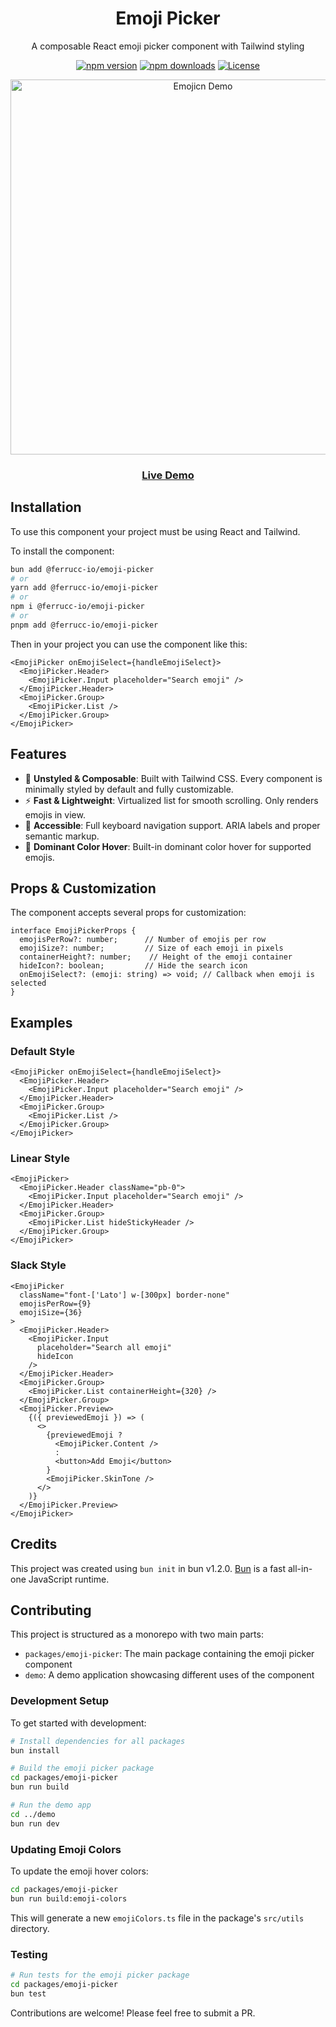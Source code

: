 <div align="center">
  <h1>Emoji Picker</h1>
  <p>A composable React emoji picker component with Tailwind styling</p>
</div>

<div align="center">
  
[![npm version](https://img.shields.io/npm/v/@ferrucc-io/emoji-picker.svg?style=flat)](https://www.npmjs.com/package/@ferrucc-io/emoji-picker)
[![npm downloads](https://img.shields.io/npm/dm/@ferrucc-io/emoji-picker.svg?style=flat)](https://www.npmjs.com/package/@ferrucc-io/emoji-picker)
[![License](https://img.shields.io/npm/l/@ferrucc-io/emoji-picker.svg?style=flat)](https://github.com/ferrucc-io/emojicn/blob/main/LICENSE)
  
</div>

<div align="center">
  <img src="./public/emoji-picker-repo-asset.png" alt="Emojicn Demo" width="600" />
</div>

<div align="center">
  <h3>
    <a href="https://emoji.ferrucc.io">Live Demo</a>
  </h3>
</div>

## Installation

To use this component your project must be using React and Tailwind.

To install the component:

```bash
bun add @ferrucc-io/emoji-picker
# or
yarn add @ferrucc-io/emoji-picker
# or
npm i @ferrucc-io/emoji-picker
# or
pnpm add @ferrucc-io/emoji-picker
```

Then in your project you can use the component like this:

```tsx
<EmojiPicker onEmojiSelect={handleEmojiSelect}>
  <EmojiPicker.Header>
    <EmojiPicker.Input placeholder="Search emoji" />
  </EmojiPicker.Header>
  <EmojiPicker.Group>
    <EmojiPicker.List />
  </EmojiPicker.Group>
</EmojiPicker>
```

## Features

- 🎨 **Unstyled & Composable**: Built with Tailwind CSS. Every component is minimally styled by default and fully customizable.
- ⚡️ **Fast & Lightweight**: Virtualized list for smooth scrolling. Only renders emojis in view.
- 🎯 **Accessible**: Full keyboard navigation support. ARIA labels and proper semantic markup.
- 🌈 **Dominant Color Hover**: Built-in dominant color hover for supported emojis.

## Props & Customization

The component accepts several props for customization:

```tsx
interface EmojiPickerProps {
  emojisPerRow?: number;      // Number of emojis per row
  emojiSize?: number;         // Size of each emoji in pixels
  containerHeight?: number;    // Height of the emoji container
  hideIcon?: boolean;         // Hide the search icon
  onEmojiSelect?: (emoji: string) => void; // Callback when emoji is selected
}
```

## Examples

### Default Style
```tsx
<EmojiPicker onEmojiSelect={handleEmojiSelect}>
  <EmojiPicker.Header>
    <EmojiPicker.Input placeholder="Search emoji" />
  </EmojiPicker.Header>
  <EmojiPicker.Group>
    <EmojiPicker.List />
  </EmojiPicker.Group>
</EmojiPicker>
```

### Linear Style
```tsx
<EmojiPicker>
  <EmojiPicker.Header className="pb-0">
    <EmojiPicker.Input placeholder="Search emoji" />
  </EmojiPicker.Header>
  <EmojiPicker.Group>
    <EmojiPicker.List hideStickyHeader />
  </EmojiPicker.Group>
</EmojiPicker>
```

### Slack Style
```tsx
<EmojiPicker 
  className="font-['Lato'] w-[300px] border-none"
  emojisPerRow={9}
  emojiSize={36}
>
  <EmojiPicker.Header>
    <EmojiPicker.Input 
      placeholder="Search all emoji" 
      hideIcon
    />
  </EmojiPicker.Header>
  <EmojiPicker.Group>
    <EmojiPicker.List containerHeight={320} />          
  </EmojiPicker.Group>
  <EmojiPicker.Preview>
    {({ previewedEmoji }) => (
      <>
        {previewedEmoji ? 
          <EmojiPicker.Content />
          :
          <button>Add Emoji</button>
        }
        <EmojiPicker.SkinTone />
      </>
    )}
  </EmojiPicker.Preview>
</EmojiPicker>
```

## Credits

This project was created using `bun init` in bun v1.2.0. [Bun](https://bun.sh) is a fast all-in-one JavaScript runtime.


## Contributing

This project is structured as a monorepo with two main parts:
- `packages/emoji-picker`: The main package containing the emoji picker component
- `demo`: A demo application showcasing different uses of the component

### Development Setup

To get started with development:

```bash
# Install dependencies for all packages
bun install

# Build the emoji picker package
cd packages/emoji-picker
bun run build

# Run the demo app
cd ../demo
bun run dev
```

### Updating Emoji Colors

To update the emoji hover colors:

```bash
cd packages/emoji-picker
bun run build:emoji-colors
```

This will generate a new `emojiColors.ts` file in the package's `src/utils` directory.

### Testing

```bash
# Run tests for the emoji picker package
cd packages/emoji-picker
bun test
```

Contributions are welcome! Please feel free to submit a PR.

